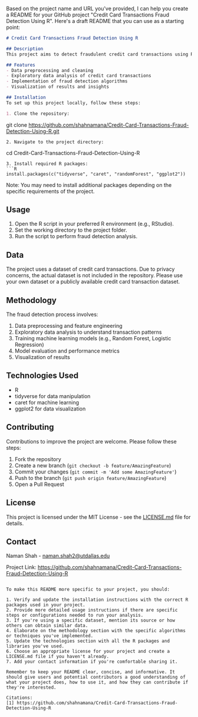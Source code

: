 Based on the project name and URL you've provided, I can help you create a README for your GitHub project "Credit Card Transactions Fraud Detection Using R". Here's a draft README that you can use as a starting point:

```markdown
# Credit Card Transactions Fraud Detection Using R

## Description
This project aims to detect fraudulent credit card transactions using R programming language. It employs various machine learning techniques to analyze transaction data and identify potentially fraudulent activities.

## Features
- Data preprocessing and cleaning
- Exploratory data analysis of credit card transactions
- Implementation of fraud detection algorithms
- Visualization of results and insights

## Installation
To set up this project locally, follow these steps:

1. Clone the repository:
   ```
   git clone https://github.com/shahnamana/Credit-Card-Transactions-Fraud-Detection-Using-R.git
   ```
2. Navigate to the project directory:
   ```
   cd Credit-Card-Transactions-Fraud-Detection-Using-R
   ```
3. Install required R packages:
   ```R
   install.packages(c("tidyverse", "caret", "randomForest", "ggplot2"))
   ```
   Note: You may need to install additional packages depending on the specific requirements of the project.

## Usage
1. Open the R script in your preferred R environment (e.g., RStudio).
2. Set the working directory to the project folder.
3. Run the script to perform fraud detection analysis.

## Data
The project uses a dataset of credit card transactions. Due to privacy concerns, the actual dataset is not included in the repository. Please use your own dataset or a publicly available credit card transaction dataset.

## Methodology
The fraud detection process involves:
1. Data preprocessing and feature engineering
2. Exploratory data analysis to understand transaction patterns
3. Training machine learning models (e.g., Random Forest, Logistic Regression)
4. Model evaluation and performance metrics
5. Visualization of results

## Technologies Used
- R
- tidyverse for data manipulation
- caret for machine learning
- ggplot2 for data visualization

## Contributing
Contributions to improve the project are welcome. Please follow these steps:

1. Fork the repository
2. Create a new branch (`git checkout -b feature/AmazingFeature`)
3. Commit your changes (`git commit -m 'Add some AmazingFeature'`)
4. Push to the branch (`git push origin feature/AmazingFeature`)
5. Open a Pull Request

## License
This project is licensed under the MIT License - see the [LICENSE.md](LICENSE.md) file for details.

## Contact
Naman Shah - naman.shah2@utdallas.edu

Project Link: https://github.com/shahnamana/Credit-Card-Transactions-Fraud-Detection-Using-R
```

To make this README more specific to your project, you should:

1. Verify and update the installation instructions with the correct R packages used in your project.
2. Provide more detailed usage instructions if there are specific steps or configurations needed to run your analysis.
3. If you're using a specific dataset, mention its source or how others can obtain similar data.
4. Elaborate on the methodology section with the specific algorithms or techniques you've implemented.
5. Update the technologies section with all the R packages and libraries you've used.
6. Choose an appropriate license for your project and create a LICENSE.md file if you haven't already.
7. Add your contact information if you're comfortable sharing it.

Remember to keep your README clear, concise, and informative. It should give users and potential contributors a good understanding of what your project does, how to use it, and how they can contribute if they're interested.

Citations:
[1] https://github.com/shahnamana/Credit-Card-Transactions-Fraud-Detection-Using-R
